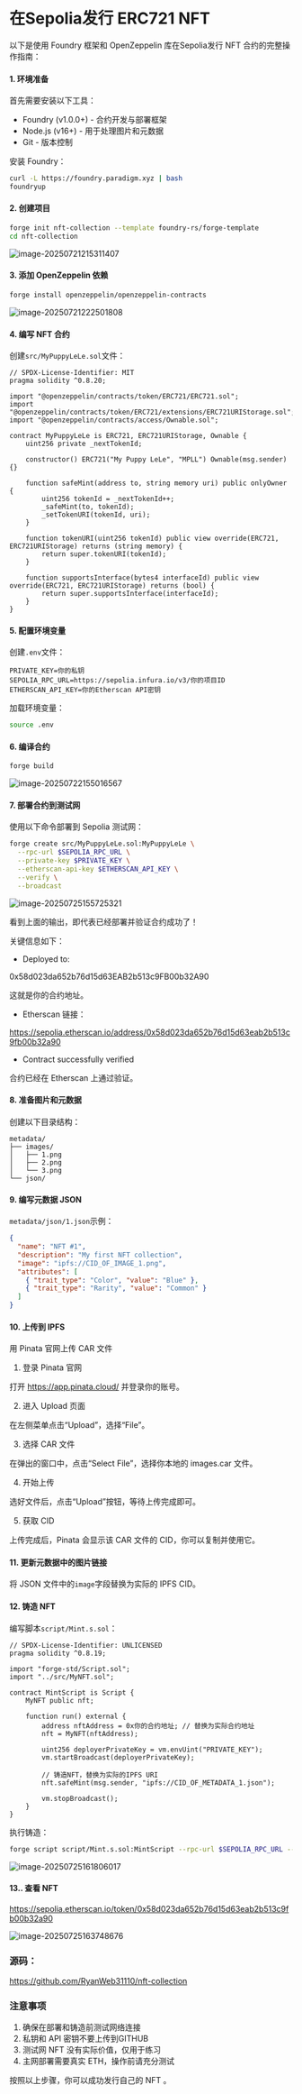 # 在Sepolia发行 ERC721 NFT 

以下是使用 Foundry 框架和 OpenZeppelin 库在Sepolia发行 NFT 合约的完整操作指南：

#### 1. 环境准备

首先需要安装以下工具：

- Foundry (v1.0.0+) - 合约开发与部署框架
- Node.js (v16+) - 用于处理图片和元数据
- Git - 版本控制

安装 Foundry：

```bash
curl -L https://foundry.paradigm.xyz | bash
foundryup
```

#### 2. 创建项目

```bash
forge init nft-collection --template foundry-rs/forge-template
cd nft-collection
```

![image-20250721215311407](./../resources/image/image-20250721215311407.png)

#### 3. 添加 OpenZeppelin 依赖

```bash
forge install openzeppelin/openzeppelin-contracts
```

![image-20250721222501808](./../resources/image/image-20250721222501808.png)

#### 4. 编写 NFT 合约

创建`src/MyPuppyLeLe.sol`文件：

```solidity
// SPDX-License-Identifier: MIT
pragma solidity ^0.8.20;

import "@openzeppelin/contracts/token/ERC721/ERC721.sol";
import "@openzeppelin/contracts/token/ERC721/extensions/ERC721URIStorage.sol";
import "@openzeppelin/contracts/access/Ownable.sol";

contract MyPuppyLeLe is ERC721, ERC721URIStorage, Ownable {
    uint256 private _nextTokenId;

    constructor() ERC721("My Puppy LeLe", "MPLL") Ownable(msg.sender){}

    function safeMint(address to, string memory uri) public onlyOwner {
        uint256 tokenId = _nextTokenId++;
        _safeMint(to, tokenId);
        _setTokenURI(tokenId, uri);
    }

    function tokenURI(uint256 tokenId) public view override(ERC721, ERC721URIStorage) returns (string memory) {
        return super.tokenURI(tokenId);
    }

    function supportsInterface(bytes4 interfaceId) public view override(ERC721, ERC721URIStorage) returns (bool) {
        return super.supportsInterface(interfaceId);
    }
}

```

#### 5. 配置环境变量

创建`.env`文件：

```env
PRIVATE_KEY=你的私钥
SEPOLIA_RPC_URL=https://sepolia.infura.io/v3/你的项目ID
ETHERSCAN_API_KEY=你的Etherscan API密钥
```

加载环境变量：

```bash
source .env
```

#### 6. 编译合约

```bash
forge build
```

![image-20250722155016567](./../resources/image/image-20250722155016567.png)

#### 7. 部署合约到测试网

使用以下命令部署到 Sepolia 测试网：

```bash
forge create src/MyPuppyLeLe.sol:MyPuppyLeLe \
  --rpc-url $SEPOLIA_RPC_URL \
  --private-key $PRIVATE_KEY \
  --etherscan-api-key $ETHERSCAN_API_KEY \
  --verify \
  --broadcast
```

![image-20250725155725321](./../resources/image/image-20250725155725321.png)

看到上面的输出，即代表已经部署并验证合约成功了！

关键信息如下：

- Deployed to:

0x58d023da652b76d15d63EAB2b513c9FB00b32A90

这就是你的合约地址。

- Etherscan 链接：

https://sepolia.etherscan.io/address/0x58d023da652b76d15d63eab2b513c9fb00b32a90

- Contract successfully verified

合约已经在 Etherscan 上通过验证。



#### 8. 准备图片和元数据

创建以下目录结构：

```plaintext
metadata/
├── images/
│   ├── 1.png
│   ├── 2.png
│   └── 3.png
└── json/
```

#### 9. 编写元数据 JSON

`metadata/json/1.json`示例：

```json
{
  "name": "NFT #1",
  "description": "My first NFT collection",
  "image": "ipfs://CID_OF_IMAGE_1.png",
  "attributes": [
    { "trait_type": "Color", "value": "Blue" },
    { "trait_type": "Rarity", "value": "Common" }
  ]
}
```

#### 10. 上传到 IPFS

用 Pinata 官网上传 CAR 文件

1. 登录 Pinata 官网

打开 https://app.pinata.cloud/ 并登录你的账号。

2. 进入 Upload 页面

在左侧菜单点击“Upload”，选择“File”。

3. 选择 CAR 文件

在弹出的窗口中，点击“Select File”，选择你本地的 images.car 文件。

4. 开始上传

选好文件后，点击“Upload”按钮，等待上传完成即可。

5. 获取 CID

上传完成后，Pinata 会显示该 CAR 文件的 CID，你可以复制并使用它。



#### 11. 更新元数据中的图片链接

将 JSON 文件中的`image`字段替换为实际的 IPFS CID。

#### 12. 铸造 NFT

编写脚本`script/Mint.s.sol`：

```solidity
// SPDX-License-Identifier: UNLICENSED
pragma solidity ^0.8.19;

import "forge-std/Script.sol";
import "../src/MyNFT.sol";

contract MintScript is Script {
    MyNFT public nft;

    function run() external {
        address nftAddress = 0x你的合约地址; // 替换为实际合约地址
        nft = MyNFT(nftAddress);
        
        uint256 deployerPrivateKey = vm.envUint("PRIVATE_KEY");
        vm.startBroadcast(deployerPrivateKey);

        // 铸造NFT，替换为实际的IPFS URI
        nft.safeMint(msg.sender, "ipfs://CID_OF_METADATA_1.json");

        vm.stopBroadcast();
    }
}
```

执行铸造：

```bash
forge script script/Mint.s.sol:MintScript --rpc-url $SEPOLIA_RPC_URL --private-key $PRIVATE_KEY --broadcast
```

![image-20250725161806017](./../resources/image/image-20250725161806017.png)



#### 13.. 查看 NFT

https://sepolia.etherscan.io/token/0x58d023da652b76d15d63eab2b513c9fb00b32a90

![image-20250725163748676](./../resources/image/image-20250725163748676.png)

### 源码：

https://github.com/RyanWeb31110/nft-collection

### 注意事项

1. 确保在部署和铸造前测试网络连接
2. 私钥和 API 密钥不要上传到GITHUB
3. 测试网 NFT 没有实际价值，仅用于练习
4. 主网部署需要真实 ETH，操作前请充分测试

按照以上步骤，你可以成功发行自己的 NFT 。